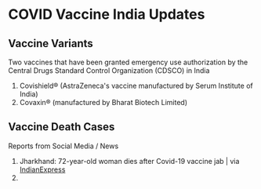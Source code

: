 # COVID Vaccine India Updates

## Vaccine Variants
Two vaccines that have been granted emergency use authorization by the Central Drugs Standard Control Organization (CDSCO) in India
1. Covishield® (AstraZeneca's vaccine manufactured by Serum Institute of India) 
1. Covaxin® (manufactured by Bharat Biotech Limited)

## Vaccine Death Cases
Reports from Social Media / News 

1. Jharkhand: 72-year-old woman dies after Covid-19 vaccine jab | via [IndianExpress](https://indianexpress.com/article/india/jharkhand-72-year-old-woman-dies-covid-19-vaccine-jab-7245736/)
1. 
